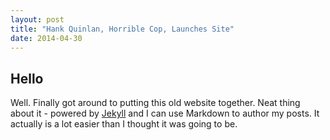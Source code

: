 ```yaml
---
layout: post
title: "Hank Quinlan, Horrible Cop, Launches Site"
date: 2014-04-30
---
```

## Hello 

Well. Finally got around to putting this old website together. Neat thing about it - powered by [Jekyll](http://jekyllrb.com) and I can use Markdown to author my posts. It actually is a lot easier than I thought it was going to be.
